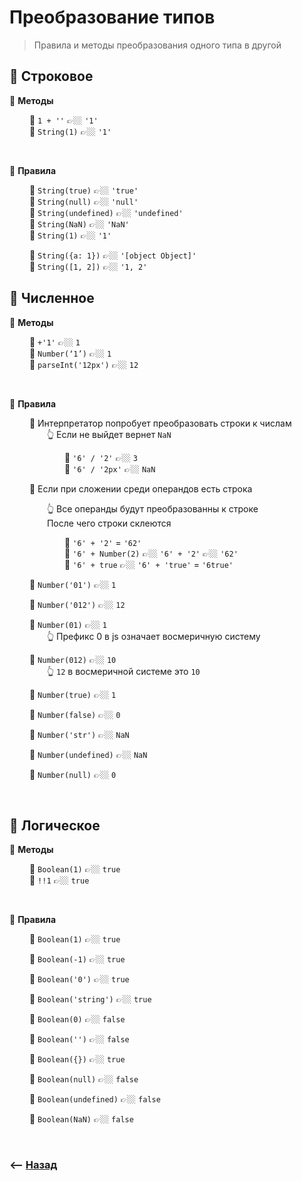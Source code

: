 # Преобразование типов
> Правила и методы преобразования одного типа в другой

## 🚩 Строковое

💠 **Методы**

&emsp;&emsp; 🔹 `1 + ''` 👉🏼 `'1'`   
&emsp;&emsp; 🔹 `String(1)` 👉🏼 `'1'`        

<br> 

💠 **Правила**
	
&emsp;&emsp; 🔹 `String(true)` 👉🏼 `'true'`  
&emsp;&emsp; 🔹 `String(null)` 👉🏼 `'null'`  
&emsp;&emsp; 🔹 `String(undefined)` 👉🏼 `'undefined'`    
&emsp;&emsp; 🔹 `String(NaN)` 👉🏼 `'NaN'`      
&emsp;&emsp; 🔹 `String(1)` 👉🏼 `'1'`
               	
&emsp;&emsp; 🔹 `String({a: 1})` 👉🏼 `'[object Object]'`   
&emsp;&emsp; 🔹 `String([1, 2])` 👉🏼 `'1, 2'`  

	

## 🚩 Численное

💠 **Методы**

&emsp;&emsp; 🔹 `+'1'` 👉🏼 `1`  
&emsp;&emsp; 🔹 `Number(‘1’)` 👉🏼 `1`  
&emsp;&emsp; 🔹 `parseInt('12px')` 👉🏼 `12`  

<br>

💠 **Правила**

   
&emsp;&emsp; 🔹 Интерпретатор попробует преобразовать строки к числам   
&emsp;&emsp;&emsp;&emsp; 👆 Если не выйдет вернет `NaN`

&emsp;&emsp;&emsp;&emsp;&emsp;&emsp; 🎯 `'6' / '2'` 👉🏼 `3`  
&emsp;&emsp;&emsp;&emsp;&emsp;&emsp; 🎯 `'6' / '2px'` 👉🏼 `NaN` 

   
&emsp;&emsp; 🔹 Если при сложении среди операндов есть строка  

&emsp;&emsp;&emsp;&emsp; 👆 Все операнды будут преобразованны к строке  
&emsp;&emsp;&emsp;&emsp; После чего строки склеются

&emsp;&emsp;&emsp;&emsp;&emsp;&emsp; 🎯 `'6' + '2'` = `'62'`  
&emsp;&emsp;&emsp;&emsp;&emsp;&emsp; 🎯 `'6' + Number(2)` 👉🏼 `'6' + '2'` 👉🏼 `'62'`      
&emsp;&emsp;&emsp;&emsp;&emsp;&emsp; 🎯 `'6' + true` 👉🏼 `'6' + 'true'` = `'6true'`

&emsp;&emsp; 🔹 `Number('01')` 👉🏼 `1`

&emsp;&emsp; 🔹 `Number('012')` 👉🏼 `12`

&emsp;&emsp; 🔹 `Number(01)` 👉🏼 `1`    
&emsp;&emsp;&emsp;&emsp; 👆 Префикс 0 в js означает восмеричную систему



&emsp;&emsp; 🔹 `Number(012)` 👉🏼 `10`  
&emsp;&emsp;&emsp;&emsp; 👆 `12` в восмеричной системе это `10`

&emsp;&emsp; 🔹 `Number(true)` 👉🏼 `1`

&emsp;&emsp; 🔹 `Number(false)` 👉🏼 `0`

&emsp;&emsp; 🔹 `Number('str')` 👉🏼 `NaN`

&emsp;&emsp; 🔹 `Number(undefined)` 👉🏼 `NaN`

&emsp;&emsp; 🔹 `Number(null)` 👉🏼 `0`

<br>

## 🚩 Логическое

💠 **Методы**

&emsp;&emsp; 🔹 `Boolean(1)` 👉🏼 `true`  
&emsp;&emsp; 🔹 `!!1` 👉🏼 `true`

<br>

💠 **Правила**

&emsp;&emsp; 🔹 `Boolean(1)` 👉🏼 `true`

&emsp;&emsp; 🔹 `Boolean(-1)` 👉🏼 `true`
  
&emsp;&emsp; 🔹 `Boolean('0')` 👉🏼 `true`
  
&emsp;&emsp; 🔹 `Boolean('string')` 👉🏼 `true`
  
&emsp;&emsp; 🔹 `Boolean(0)` 👉🏼 `false`

&emsp;&emsp; 🔹 `Boolean('')` 👉🏼 `false`  

&emsp;&emsp; 🔹 `Boolean({})` 👉🏼 `true`

&emsp;&emsp; 🔹 `Boolean(null)` 👉🏼 `false`
  
&emsp;&emsp; 🔹 `Boolean(undefined)` 👉🏼 `false`

&emsp;&emsp; 🔹 `Boolean(NaN)` 👉🏼 `false`
  
    
<br>

### ⟵ **<a href="../../readme.md">Назад</a>**